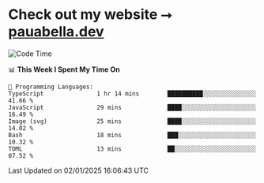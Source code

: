 # Check out my website ⭢ [pauabella.dev](https://pauabella.dev)

<!--START_SECTION:waka-->
![Code Time](http://img.shields.io/badge/Code%20Time-3%2C993%20hrs%2035%20mins-blue)

📊 **This Week I Spent My Time On** 

```text
💬 Programming Languages: 
TypeScript               1 hr 14 mins        ██████████░░░░░░░░░░░░░░░   41.66 % 
JavaScript               29 mins             ████░░░░░░░░░░░░░░░░░░░░░   16.49 % 
Image (svg)              25 mins             ████░░░░░░░░░░░░░░░░░░░░░   14.02 % 
Bash                     18 mins             ███░░░░░░░░░░░░░░░░░░░░░░   10.32 % 
TOML                     13 mins             ██░░░░░░░░░░░░░░░░░░░░░░░   07.52 % 
```


 Last Updated on 02/01/2025 16:06:43 UTC
<!--END_SECTION:waka-->
